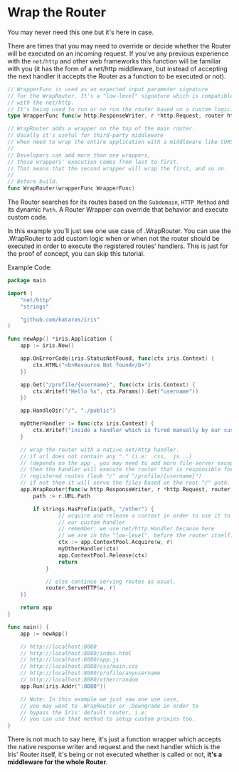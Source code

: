 # Wrap the Router

You may never need this one but it's here in case.

There are times that you may need to override or decide whether the Router will be executed on an incoming request. If you've any previous experience with the `net/http` and other web frameworks this function will be familiar with you (it has the form of a net/http middleware, but instead of accepting the next handler it accepts the Router as a function to be executed or not).

```go
// WrapperFunc is used as an expected input parameter signature
// for the WrapRouter. It's a "low-level" signature which is compatible
// with the net/http.
// It's being used to run or no run the router based on a custom logic.
type WrapperFunc func(w http.ResponseWriter, r *http.Request, router http.HandlerFunc)

// WrapRouter adds a wrapper on the top of the main router.
// Usually it's useful for third-party middleware
// when need to wrap the entire application with a middleware like CORS.
//
// Developers can add more than one wrappers,
// those wrappers' execution comes from last to first.
// That means that the second wrapper will wrap the first, and so on.
//
// Before build.
func WrapRouter(wrapperFunc WrapperFunc)
```

The Router searches for its routes based on the `Subdomain`, `HTTP Method` and its dynamic `Path`. A Router Wrapper can override that behavior and execute custom code.

In this example you'll just see one use case of .WrapRouter. You can use the .WrapRouter to add custom logic when or when not the router should be executed in order to execute the registered routes' handlers. This is just for the proof of concept, you can skip this tutorial.

Example Code:

```go
package main

import (
    "net/http"
    "strings"

    "github.com/kataras/iris"
)

func newApp() *iris.Application {
    app := iris.New()

    app.OnErrorCode(iris.StatusNotFound, func(ctx iris.Context) {
        ctx.HTML("<b>Resource Not found</b>")
    })

    app.Get("/profile/{username}", func(ctx iris.Context) {
        ctx.Writef("Hello %s", ctx.Params().Get("username"))
    })

    app.HandleDir("/", "./public")

    myOtherHandler := func(ctx iris.Context) {
        ctx.Writef("inside a handler which is fired manually by our custom router wrapper")
    }

    // wrap the router with a native net/http handler.
    // if url does not contain any "." (i.e: .css, .js...)
    // (depends on the app , you may need to add more file-server exceptions),
    // then the handler will execute the router that is responsible for the
    // registered routes (look "/" and "/profile/{username}")
    // if not then it will serve the files based on the root "/" path.
    app.WrapRouter(func(w http.ResponseWriter, r *http.Request, router http.HandlerFunc) {
        path := r.URL.Path

        if strings.HasPrefix(path, "/other") {
                // acquire and release a context in order to use it to execute
                // our custom handler
                // remember: we use net/http.Handler because here
                // we are in the "low-level", before the router itself.
                ctx := app.ContextPool.Acquire(w, r)
                myOtherHandler(ctx)
                app.ContextPool.Release(ctx)
                return
            }

            // else continue serving routes as usual.
            router.ServeHTTP(w, r) 
    })

    return app
}

func main() {
    app := newApp()

    // http://localhost:8080
    // http://localhost:8080/index.html
    // http://localhost:8080/app.js
    // http://localhost:8080/css/main.css
    // http://localhost:8080/profile/anyusername
    // http://localhost:8080/other/random
    app.Run(iris.Addr(":8080"))

    // Note: In this example we just saw one use case,
    // you may want to .WrapRouter or .Downgrade in order to
    // bypass the Iris' default router, i.e:
    // you can use that method to setup custom proxies too.
}
```

There is not much to say here, it's just a function wrapper which accepts the native response writer and request and the next handler which is the Iris' Router itself, it's being or not executed whether is called or not, **it's a middleware for the whole Router**.

